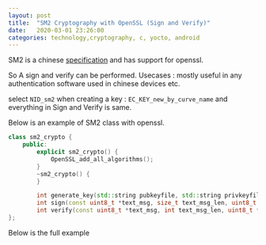 ```yaml
---
layout: post
title:  "SM2 Cryptography with OpenSSL (Sign and Verify)"
date:   2020-03-01 23:26:00
categories: technology,cryptography, c, yocto, android
---
```


SM2 is a chinese [specification](https://tools.ietf.org/html/draft-shen-sm2-ecdsa-02) and has support for openssl.

So A sign and verify can be performed. Usecases : mostly useful in any authentication software used in chinese devices etc.

select `NID_sm2` when creating a key : `EC_KEY_new_by_curve_name` and everything in Sign and Verify is same.

Below is an example of SM2 class with openssl.

```cpp
class sm2_crypto {
    public:
        explicit sm2_crypto() {
            OpenSSL_add_all_algorithms();
        }
        ~sm2_crypto() {
        }

        int generate_key(std::string pubkeyfile, std::string privkeyfile);
        int sign(const uint8_t *text_msg, size_t text_msg_len, uint8_t *signature, size_t *signature_len);
        int verify(const uint8_t *text_msg, int text_msg_len, uint8_t *signature, size_t signature_len);
};
```

Below is the full example

<script src="https://gist.github.com/DevNaga/ba702d1b1dc42d0639b090b5ad6c94a8.js"></script>


